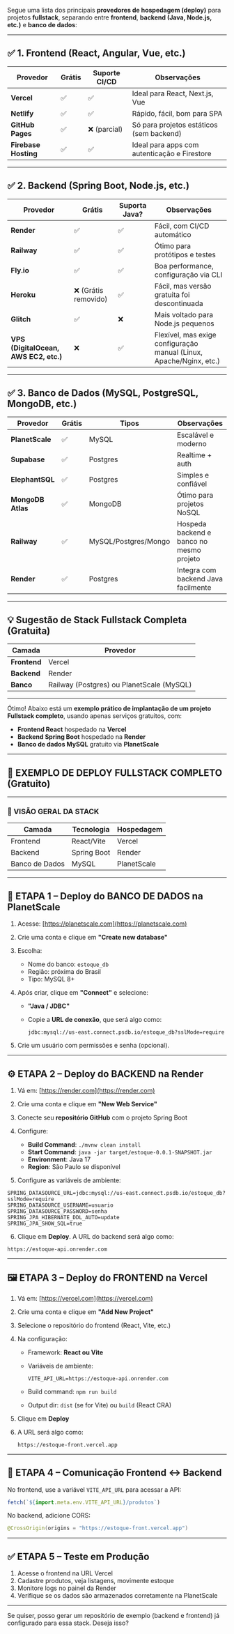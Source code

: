 Segue uma lista dos principais **provedores de hospedagem (deploy)** para projetos **fullstack**, separando entre **frontend**, **backend (Java, Node.js, etc.)** e **banco de dados**:

---

## ✅ 1. **Frontend (React, Angular, Vue, etc.)**

| Provedor             | Grátis | Suporte CI/CD | Observações                                  |
| -------------------- | ------ | ------------- | -------------------------------------------- |
| **Vercel**           | ✅      | ✅             | Ideal para React, Next.js, Vue               |
| **Netlify**          | ✅      | ✅             | Rápido, fácil, bom para SPA                  |
| **GitHub Pages**     | ✅      | ❌ (parcial)   | Só para projetos estáticos (sem backend)     |
| **Firebase Hosting** | ✅      | ✅             | Ideal para apps com autenticação e Firestore |

---

## ✅ 2. **Backend (Spring Boot, Node.js, etc.)**

| Provedor                              | Grátis              | Suporta Java? | Observações                                                         |
| ------------------------------------- | ------------------- | ------------- | ------------------------------------------------------------------- |
| **Render**                            | ✅                   | ✅             | Fácil, com CI/CD automático                                         |
| **Railway**                           | ✅                   | ✅             | Ótimo para protótipos e testes                                      |
| **Fly.io**                            | ✅                   | ✅             | Boa performance, configuração via CLI                               |
| **Heroku**                            | ❌ (Grátis removido) | ✅             | Fácil, mas versão gratuita foi descontinuada                        |
| **Glitch**                            | ✅                   | ❌             | Mais voltado para Node.js pequenos                                  |
| **VPS (DigitalOcean, AWS EC2, etc.)** | ❌                   | ✅             | Flexível, mas exige configuração manual (Linux, Apache/Nginx, etc.) |

---

## ✅ 3. **Banco de Dados (MySQL, PostgreSQL, MongoDB, etc.)**

| Provedor          | Grátis | Tipos                | Observações                              |
| ----------------- | ------ | -------------------- | ---------------------------------------- |
| **PlanetScale**   | ✅      | MySQL                | Escalável e moderno                      |
| **Supabase**      | ✅      | Postgres             | Realtime + auth                          |
| **ElephantSQL**   | ✅      | Postgres             | Simples e confiável                      |
| **MongoDB Atlas** | ✅      | MongoDB              | Ótimo para projetos NoSQL                |
| **Railway**       | ✅      | MySQL/Postgres/Mongo | Hospeda backend e banco no mesmo projeto |
| **Render**        | ✅      | Postgres             | Integra com backend Java facilmente      |

---

## 💡 Sugestão de Stack Fullstack Completa (Gratuita)

| Camada       | Provedor                                  |
| ------------ | ----------------------------------------- |
| **Frontend** | Vercel                                    |
| **Backend**  | Render                                    |
| **Banco**    | Railway (Postgres) ou PlanetScale (MySQL) |

---

Ótimo! Abaixo está um **exemplo prático de implantação de um projeto Fullstack completo**, usando apenas serviços gratuitos, com:

* **Frontend React** hospedado na **Vercel**
* **Backend Spring Boot** hospedado na **Render**
* **Banco de dados MySQL** gratuito via **PlanetScale**

---

## 🚀 EXEMPLO DE DEPLOY FULLSTACK COMPLETO (Gratuito)

---

### 🧩 VISÃO GERAL DA STACK

| Camada         | Tecnologia  | Hospedagem  |
| -------------- | ----------- | ----------- |
| Frontend       | React/Vite  | Vercel      |
| Backend        | Spring Boot | Render      |
| Banco de Dados | MySQL       | PlanetScale |

---

## 🧱 ETAPA 1 – Deploy do BANCO DE DADOS na **PlanetScale**

1. Acesse: [https://planetscale.com](https://planetscale.com)
2. Crie uma conta e clique em **"Create new database"**
3. Escolha:

   * Nome do banco: `estoque_db`
   * Região: próxima do Brasil
   * Tipo: MySQL 8+
4. Após criar, clique em **"Connect"** e selecione:

   * **"Java / JDBC"**
   * Copie a **URL de conexão**, que será algo como:

     ```
     jdbc:mysql://us-east.connect.psdb.io/estoque_db?sslMode=require
     ```
5. Crie um usuário com permissões e senha (opcional).

---

## ⚙️ ETAPA 2 – Deploy do BACKEND na **Render**

1. Vá em: [https://render.com](https://render.com)
2. Crie uma conta e clique em **"New Web Service"**
3. Conecte seu **repositório GitHub** com o projeto Spring Boot
4. Configure:

   * **Build Command**: `./mvnw clean install`
   * **Start Command**: `java -jar target/estoque-0.0.1-SNAPSHOT.jar`
   * **Environment**: Java 17
   * **Region**: São Paulo se disponível
5. Configure as variáveis de ambiente:

```properties
SPRING_DATASOURCE_URL=jdbc:mysql://us-east.connect.psdb.io/estoque_db?sslMode=require
SPRING_DATASOURCE_USERNAME=usuario
SPRING_DATASOURCE_PASSWORD=senha
SPRING_JPA_HIBERNATE_DDL_AUTO=update
SPRING_JPA_SHOW_SQL=true
```

6. Clique em **Deploy**.
   A URL do backend será algo como:

```
https://estoque-api.onrender.com
```

---

## 🖼️ ETAPA 3 – Deploy do FRONTEND na **Vercel**

1. Vá em: [https://vercel.com](https://vercel.com)
2. Crie uma conta e clique em **"Add New Project"**
3. Selecione o repositório do frontend (React, Vite, etc.)
4. Na configuração:

   * Framework: **React ou Vite**
   * Variáveis de ambiente:

     ```env
     VITE_API_URL=https://estoque-api.onrender.com
     ```
   * Build command: `npm run build`
   * Output dir: `dist` (se for Vite) ou `build` (React CRA)
5. Clique em **Deploy**
6. A URL será algo como:

   ```
   https://estoque-front.vercel.app
   ```

---

## 🔄 ETAPA 4 – Comunicação Frontend ↔ Backend

No frontend, use a variável `VITE_API_URL` para acessar a API:

```js
fetch(`${import.meta.env.VITE_API_URL}/produtos`)
```

No backend, adicione CORS:

```java
@CrossOrigin(origins = "https://estoque-front.vercel.app")
```

---

## ✅ ETAPA 5 – Teste em Produção

1. Acesse o frontend na URL Vercel
2. Cadastre produtos, veja listagens, movimente estoque
3. Monitore logs no painel da Render
4. Verifique se os dados são armazenados corretamente na PlanetScale

---

Se quiser, posso gerar um repositório de exemplo (backend e frontend) já configurado para essa stack. Deseja isso?
